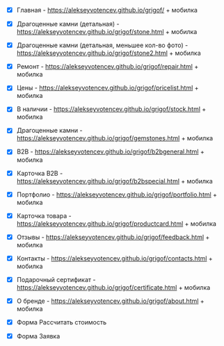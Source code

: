 - [x] Главная - https://alekseyvotencev.github.io/grigof/ + мобилка

- [x] Драгоценные камни (детальная) - https://alekseyvotencev.github.io/grigof/stone.html + мобилка

- [x] Драгоценные камни (детальная, меньшее кол-во фото) - https://alekseyvotencev.github.io/grigof/stone2.html + мобилка

- [x] Ремонт - https://alekseyvotencev.github.io/grigof/repair.html + мобилка

- [x] Цены - https://alekseyvotencev.github.io/grigof/pricelist.html + мобилка

- [x] В наличии - https://alekseyvotencev.github.io/grigof/stock.html + мобилка

- [x] Драгоценные камни - https://alekseyvotencev.github.io/grigof/gemstones.html + мобилка
 
- [x] B2B - https://alekseyvotencev.github.io/grigof/b2bgeneral.html + мобилка

- [x] Карточка B2B - https://alekseyvotencev.github.io/grigof/b2bspecial.html + мобилка

- [x] Портфолио - https://alekseyvotencev.github.io/grigof/portfolio.html + мобилка

- [x] Карточка товара - https://alekseyvotencev.github.io/grigof/productcard.html + мобилка

- [x] Отзывы - https://alekseyvotencev.github.io/grigof/feedback.html + мобилка

- [x] Контакты - https://alekseyvotencev.github.io/grigof/contacts.html + мобилка

- [x] Подарочный сертификат - https://alekseyvotencev.github.io/grigof/certificate.html + мобилка

- [x] О бренде - https://alekseyvotencev.github.io/grigof/about.html + мобилка

- [x] Форма Рассчитать стоимость

- [x] Форма Заявка
